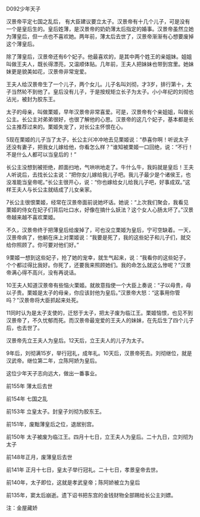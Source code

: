 D092少年天子

汉景帝平定七国之乱后， 有大臣建议要立太子。汉景帝有十几个儿子，可是没有一个是皇后生的。皇后姓薄，是汉景帝的奶奶薄太后指定的婚事。汉景帝虽然立她为薄皇后，但一点也不喜欢她。两年前，薄太后去世了，汉景帝渐渐有心想要废掉这个薄皇后。

除了薄皇后，汉景帝还有6个妃子。他最喜欢的，是其中两个姓王的亲姐妹。姐姐叫做王夫人，既长得漂亮，又温顺体贴。几年前，王夫人把妹妹也带到宫里。她妹妹更是貌美如花，汉景帝非常宠爱。

王夫人给汉景帝生了一个儿子，两个女儿。儿子名叫刘彻，才3岁，排行第十，太子当然轮不到他了。皇后没有儿子，于是按规矩立长子为太子。小小年纪的刘彻也沾光，被封为胶东王。

太子的母亲，叫做栗姬，早年汉景帝非常喜爱。可是，汉景帝有个亲姐姐，叫做长公主。长公主对弟弟很好，也很了解他的心思。汉景帝的这几个妃子，基本都是长公主推荐过来的。栗姬失宠了，对长公主怀恨在心。

5现在栗姬的儿子当了太子，长公主兴冲冲地去见栗姬说：“恭喜你啊！听说太子还没有妻子，把我女儿嫁给他，你看怎么样？”谁知被栗姬一口回绝，说：“不行！不是什么人都可以当皇后的！”

长公主没想到被拒绝，颜面扫地，气哄哄地走了。牛什么牛，我妈就是皇后！王夫人听说后，去找长公主说：“把你女儿嫁给我儿子吧。我儿子最少是个诸侯王，也没准能当皇帝呢。”长公主很开心，说：“你也嫁给女儿给我儿子吧，好事成双。”这样王夫人与长公主就结成了儿女亲家。

7长公主很恨栗姬，经常在汉景帝面前说她坏话。她说：“上次我们聚会，我看见栗姬的侍女在妃子们背后吐口水，好像在搞什么妖法？这个女人心肠太坏了。”汉景帝越来越不喜欢栗姬。

不久，汉景帝终于把薄皇后给废掉了，可也没立栗姬为皇后，宁可空缺着。一天，汉景帝病了，他躺在床上对栗姬说：“我要是死了，我的这些妃子和儿子们，就交给你照顾了。你可要对他们好。”

9栗姬一想到这些妃子，抢了她的宠幸，就生气起来，说：“我看你的这些妃子，个个都过得比我好。你死了，还要我来照顾她们。我的命怎么就这么惨呢？”汉景帝满心得不高兴，没有再说话。

10王夫人知道汉景帝有些恼火栗姬。就故意指使一个大臣上奏说：“子以母贵，母以子贵。栗姬是太子的母亲，你应该封他为皇后。”汉景帝大怒：“这事用你管吗？”汉景帝将大臣抓起来处死。

11同时认为是太子支使的，迁怒于太子，把太子废为临江王。栗姬恼恨，也见不到汉景帝了，不久忧郁而死。而汉景帝最宠爱的王夫人的妹妹，在先后生了四个儿子后，也去世了。

汉景帝先立王夫人为皇后。12天后，立王夫人的儿子为太子。



9年后，刘彻满15岁，举行冠礼，成年礼。10天后，汉景帝死去。刘彻继位，就是汉武帝。继位第二年，立陈阿娇为皇后。

这位少年天子志向远大，做出一番事业。





前155年 薄太后去世

前154年 七国之乱

前153年 立皇太子。封皇子刘彻为胶东王。

前151年，废黜薄皇后之位，退居别宫。

前150年 太子被废为临江王。四月十七日，立王夫人为皇后。二十九日，立刘彻为太子

前148年正月，废薄皇后去世 

前141年 正月十七日，皇太子举行冠礼。二十七日，孝景皇帝去世。

前140年，太子即位，这就是孝武皇帝；陈阿娇被立为皇后

前135年，窦太后崩逝。遗下诏书把东宫的金钱财物全部赐给长公主刘嫖。



注：金屋藏娇